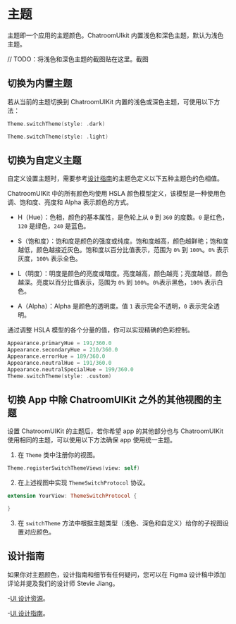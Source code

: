# 主题

主题即一个应用的主题颜色。ChatroomUIkit 内置浅色和深色主题，默认为浅色主题。

// TODO：将浅色和深色主题的截图贴在这里。截图

## 切换为内置主题 

若从当前的主题切换到 ChatroomUIKit 内置的浅色或深色主题，可使用以下方法：

````swift
Theme.switchTheme(style: .dark)
````

````swift
Theme.switchTheme(style: .light)
````

## 切换为自定义主题   

自定义设置主题时，需要参考[设计指南](https://github.com/StevieJiang/Chatroom-UIkit-Design-Guide/blob/main/README.md)的主题色定义以下五种主题色的色相值。

ChatroomUIKit 中的所有颜色均使用 HSLA 颜色模型定义，该模型是一种使用色调、饱和度、亮度和 Alpha 表示颜色的方式。

- H（Hue）：色相，颜色的基本属性，是色轮上从 `0` 到 `360` 的度数。`0` 是红色，`120` 是绿色，`240` 是蓝色。

- S（饱和度）：饱和度是颜色的强度或纯度。饱和度越高，颜色越鲜艳；饱和度越低，颜色越接近灰色。饱和度以百分比值表示，范围为 `0%` 到 `100%`。`0%` 表示灰度，`100%` 表示全色。

- L（明度）：明度是颜色的亮度或暗度。亮度越高，颜色越亮；亮度越低，颜色越深。亮度以百分比值表示，范围为 `0%` 到 `100%`。`0%`表示黑色，`100%` 表示白色。

- A（Alpha）：Alpha 是颜色的透明度。值 `1` 表示完全不透明，`0` 表示完全透明。

通过调整 HSLA 模型的各个分量的值，你可以实现精确的色彩控制。

```Swift
Appearance.primaryHue = 191/360.0
Appearance.secondaryHue = 210/360.0
Appearance.errorHue = 189/360.0
Appearance.neutralHue = 191/360.0
Appearance.neutralSpecialHue = 199/360.0
Theme.switchTheme(style: .custom)
```

## 切换 App 中除 ChatroomUIKit 之外的其他视图的主题

设置 ChatroomUIKit 的主题后，若你希望 app 的其他部分也与 ChatroomUIKit 使用相同的主题，可以使用以下方法确保 app 使用统一主题。

1. 在 `Theme` 类中注册你的视图。

```Swift
Theme.registerSwitchThemeViews(view: self)
```

2. 在上述视图中实现 `ThemeSwitchProtocol` 协议。

```Swift
extension YourView: ThemeSwitchProtocol {

}
```

3. 在 `switchTheme` 方法中根据主题类型（浅色、深色和自定义）给你的子视图设置对应颜色。

## 设计指南 

如果你对主题颜色，设计指南和细节有任何疑问，您可以在 Figma 设计稿中添加评论并提及我们的设计师 Stevie Jiang。

-[UI 设计资源](https://www.figma.com/file/OX2dUdilAKHahAh9VwX8aI/Streamuikit?type=design&node-id=171%3A41766&mode=design&t=RgYQbWwymy8ui5sr-1)。

-[UI 设计指南](https://github.com/StevieJiang/Chatroom-UIkit-Design-Guide/blob/main/README.md)。
